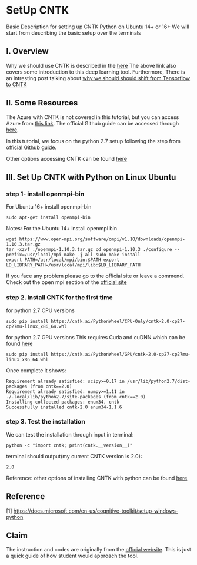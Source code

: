 # SetUp CNTK
Basic Description for setting up CNTK Python on Ubuntu 14+ or 16+
We will start from describing the basic setup over the terminals

## I. Overview
Why we should use CNTK is described in the [here](https://blogs.msdn.microsoft.com/uk_faculty_connection/2017/02/10/microsoft-cognitive-toolkit-cntk/)
The above link also covers some introduction to this deep learning tool.
Furthermore, There is an intresting post talking about [why we should should shift from Tensorflow to CNTK](https://docs.microsoft.com/en-us/cognitive-toolkit/reasons-to-switch-from-tensorflow-to-cntk)


## II. Some Resources
The Azure with CNTK is not covered in this tutorial, but you can access Azure from [this link](https://azuremarketplace.microsoft.com/en-us/marketplace/apps/category/compute?search=Data%20Science%20Viirtual%20Machine&page=1).
The official Github guide can be accessed through [here](https://github.com/Microsoft/CNTK).

In this tutorial, we focus on the python 2.7 setup following the step from [official Github guide](https://docs.microsoft.com/en-us/cognitive-toolkit/setup-linux-pythonK).

Other options accessing CNTK can be found [here](https://docs.microsoft.com/en-us/cognitive-toolkit/Setup-CNTK-on-your-machine)

## III. Set Up CNTK with Python on Linux Ubuntu
 
### step 1- install openmpi-bin
For Ubuntu 16+ install openmpi-bin
```
sudo apt-get install openmpi-bin
```
Notes: For the Ubuntu 14+ install openmpi bin
```
wget https://www.open-mpi.org/software/ompi/v1.10/downloads/openmpi-1.10.3.tar.gz
tar -xzvf ./openmpi-1.10.3.tar.gz cd openmpi-1.10.3 ./configure --prefix=/usr/local/mpi make -j all sudo make install
export PATH=/usr/local/mpi/bin:$PATH export LD_LIBRARY_PATH=/usr/local/mpi/lib:$LD_LIBRARY_PATH
```
If you face any problem please go to the official site or leave a commend.
Check out the open mpi section of the [official site](https://docs.microsoft.com/en-us/cognitive-toolkit/setup-cntk-on-linux#open-mpi)

### step 2. install CNTK for the first time
for python 2.7 CPU versions
```
sudo pip install https://cntk.ai/PythonWheel/CPU-Only/cntk-2.0-cp27-cp27mu-linux_x86_64.whl
```
for python 2.7 GPU versions 
This requires Cuda and cuDNN which can be found [here](https://docs.microsoft.com/en-us/cognitive-toolkit/Setup-CNTK-on-Windows#nvidia-cuda-8)
```
sudo pip install https://cntk.ai/PythonWheel/GPU/cntk-2.0-cp27-cp27mu-linux_x86_64.whl
```

Once complete it shows:
```
Requirement already satisfied: scipy>=0.17 in /usr/lib/python2.7/dist-packages (from cntk==2.0)
Requirement already satisfied: numpy>=1.11 in ./.local/lib/python2.7/site-packages (from cntk==2.0)
Installing collected packages: enum34, cntk
Successfully installed cntk-2.0 enum34-1.1.6
```
### step 3. Test the installation
We can test the installation through input in terminal:
```
python -c "import cntk; print(cntk.__version__)"
```
terminal should output(my current CNTK version is 2.0):
```
2.0
```

Reference: other options of installing CNTK with python can be found [here](https://docs.microsoft.com/en-us/cognitive-toolkit/setup-linux-python)



## Reference
[1] https://docs.microsoft.com/en-us/cognitive-toolkit/setup-windows-python
## Claim
The instruction and codes are originally from the [official website](https://docs.microsoft.com/en-us/cognitive-toolkit/setup-windows-python).
This is just a quick guide of how student would approach the tool.

